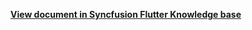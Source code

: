 
**[View document in Syncfusion Flutter Knowledge base](https://www.syncfusion.com/kb/10997/how-to-add-custom-header-and-view-header-in-the-flutter-event-calendar-sfcalendar-widget)**
